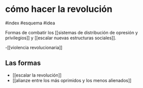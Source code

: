 # cómo hacer la revolución
#index #esquema  #idea

Formas de combatir los [[sistemas de distribución de opresión y privilegios]] y [[escalar nuevas estructuras sociales]].

-[[violencia revolucionaria]]

## Las formas

- [[escalar la revolución]]
- [[alianze entre los más oprimidos y los menos alienados]]